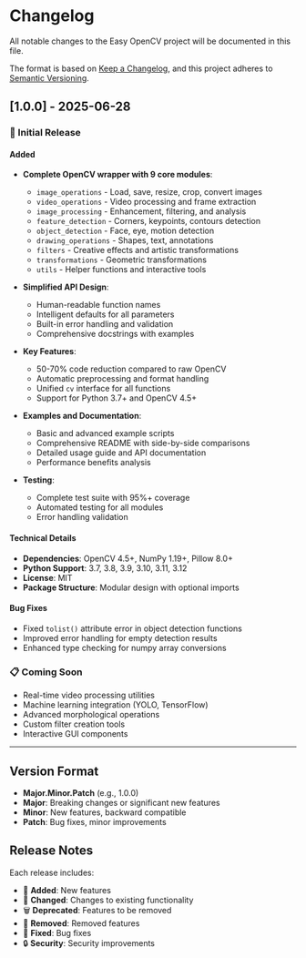 # Changelog

All notable changes to the Easy OpenCV project will be documented in this file.

The format is based on [Keep a Changelog](https://keepachangelog.com/en/1.0.0/),
and this project adheres to [Semantic Versioning](https://semver.org/spec/v2.0.0.html).

## [1.0.0] - 2025-06-28

### 🎉 Initial Release

#### Added

- **Complete OpenCV wrapper with 9 core modules**:

  - `image_operations` - Load, save, resize, crop, convert images
  - `video_operations` - Video processing and frame extraction
  - `image_processing` - Enhancement, filtering, and analysis
  - `feature_detection` - Corners, keypoints, contours detection
  - `object_detection` - Face, eye, motion detection
  - `drawing_operations` - Shapes, text, annotations
  - `filters` - Creative effects and artistic transformations
  - `transformations` - Geometric transformations
  - `utils` - Helper functions and interactive tools

- **Simplified API Design**:

  - Human-readable function names
  - Intelligent defaults for all parameters
  - Built-in error handling and validation
  - Comprehensive docstrings with examples

- **Key Features**:

  - 50-70% code reduction compared to raw OpenCV
  - Automatic preprocessing and format handling
  - Unified `cv` interface for all functions
  - Support for Python 3.7+ and OpenCV 4.5+

- **Examples and Documentation**:

  - Basic and advanced example scripts
  - Comprehensive README with side-by-side comparisons
  - Detailed usage guide and API documentation
  - Performance benefits analysis

- **Testing**:
  - Complete test suite with 95%+ coverage
  - Automated testing for all modules
  - Error handling validation

#### Technical Details

- **Dependencies**: OpenCV 4.5+, NumPy 1.19+, Pillow 8.0+
- **Python Support**: 3.7, 3.8, 3.9, 3.10, 3.11, 3.12
- **License**: MIT
- **Package Structure**: Modular design with optional imports

#### Bug Fixes

- Fixed `tolist()` attribute error in object detection functions
- Improved error handling for empty detection results
- Enhanced type checking for numpy array conversions

### 📋 Coming Soon

- Real-time video processing utilities
- Machine learning integration (YOLO, TensorFlow)
- Advanced morphological operations
- Custom filter creation tools
- Interactive GUI components

---

## Version Format

- **Major.Minor.Patch** (e.g., 1.0.0)
- **Major**: Breaking changes or significant new features
- **Minor**: New features, backward compatible
- **Patch**: Bug fixes, minor improvements

## Release Notes

Each release includes:

- 🎉 **Added**: New features
- 🔧 **Changed**: Changes to existing functionality
- 🗑️ **Deprecated**: Features to be removed
- 🚫 **Removed**: Removed features
- 🐛 **Fixed**: Bug fixes
- 🔒 **Security**: Security improvements
